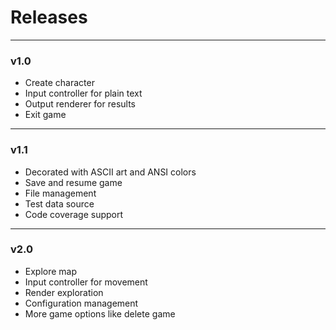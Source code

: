 # Releases

---

### v1.0
* Create character
* Input controller for plain text
* Output renderer for results
* Exit game

---

### v1.1
* Decorated with ASCII art and ANSI colors
* Save and resume game
* File management
* Test data source
* Code coverage support

---

### v2.0
* Explore map
* Input controller for movement
* Render exploration
* Configuration management
* More game options like delete game